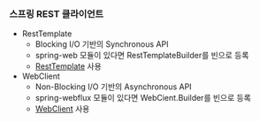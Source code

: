 ### 스프링 REST 클라이언트

- RestTemplate
    - Blocking I/O 기반의 Synchronous API
    - spring-web 모듈이 있다면 RestTemplateBuilder를 빈으로 등록
    - [RestTemplate](./src/main/java/me/whiteship/restspringbootstarter/RestRunner.java) 사용
- WebClient
    - Non-Blocking I/O 기반의 Asynchronous API
    - spring-webflux 모듈이 있다면 WebCient.Builder를 빈으로 등록
    - [WebClient](./src/main/java/me/whiteship/restspringbootstarter/WebFluxRunner.java) 사용